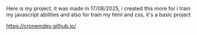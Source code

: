 Here is my project, it was made in 17/08/2025, i created this more for i train my javascript abilities and also for train my html and css, it's a basic project

https://cronemdev.github.io/
